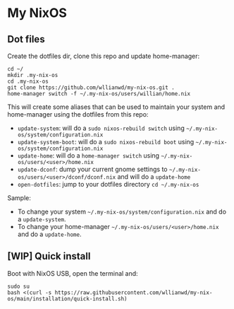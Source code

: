 # My NixOS

## Dot files

Create the dotfiles dir, clone this repo and update home-manager:
```
cd ~/
mkdir .my-nix-os
cd .my-nix-os
git clone https://github.com/wllianwd/my-nix-os.git .
home-manager switch -f ~/.my-nix-os/users/willian/home.nix
```
This will create some aliases that can be used to maintain your system and home-manager using the dotfiles from this repo:
* `update-system`: will do a `sudo nixos-rebuild switch` using `~/.my-nix-os/system/configuration.nix`
* `update-system-boot`: will do a `sudo nixos-rebuild boot` using `~/.my-nix-os/system/configuration.nix`
* `update-home`: will do a `home-manager switch` using `~/.my-nix-os/users/<user>/home.nix`
* `update-dconf`: dump your current gnome settings to `~/.my-nix-os/users/<user>/dconf/dconf.nix` and will do a `update-home`
* `open-dotfiles`: jump to your dotfiles directory `cd ~/.my-nix-os`

Sample:
* To change your system `~/.my-nix-os/system/configuration.nix` and do a `update-system`.
* To change your home-manager `~/.my-nix-os/users/<user>/home.nix` and do a `update-home`.

## [WIP] Quick install
Boot with NixOS USB, open the terminal and:
```
sudo su
bash <(curl -s https://raw.githubusercontent.com/wllianwd/my-nix-os/main/installation/quick-install.sh)
```
